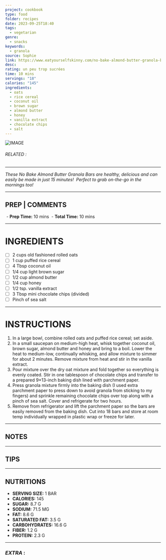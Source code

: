 ```yaml
---
project: cookbook
type: food
folder: recipes
date: 2023-09-25T18:40
tags:
  - vegetarian
genre:
  - snacks
keywords:
  - granola
source: Sophie
link: https://www.eatyourselfskinny.com/no-bake-almond-butter-granola-bars/
desc: 
rating: un peu trop sucrées
time: 10 mins
servings: "18"
calories: "145"
ingredients:
  - oats
  - rice cereal
  - coconut oil
  - brown sugar
  - almond butter
  - honey
  - vanilla extract
  - chocolate chips
  - salt
---
```


![IMAGE](image_360.png)

###### *RELATED* : 
---
_These No Bake Almond Butter Granola Bars are healthy, delicious and can easily be made in just 15 minutes!  Perfect to grab on-the-go in the mornings too!_

---
## PREP | COMMENTS

 - **Prep Time:** 10 mins
 - **Total Time:** 10 mins

---
# INGREDIENTS

- [ ] 2 cups old fashioned rolled oats
- [ ] 1 cup puffed rice cereal
- [ ] 4 Tbsp coconut oil
- [ ] 1/4 cup light brown sugar
- [ ] 1/2 cup almond butter
- [ ] 1/4 cup honey
- [ ] 1/2 tsp. vanilla extract
- [ ] 3 Tbsp mini chocolate chips (divided)
- [ ] Pinch of sea salt

---
# INSTRUCTIONS

1. In a large bowl, combine rolled oats and puffed rice cereal; set aside.
2. In a small saucepan on medium-high heat, whisk together coconut oil, brown sugar, almond butter and honey and bring to a boil. Lower the heat to medium-low, continually whisking, and allow mixture to simmer for about 2 minutes. Remove mixture from heat and stir in the vanilla extract.
3. Pour mixture over the dry oat mixture and fold together so everything is evenly coated. Stir in one tablespoon of chocolate chips and transfer to a prepared 9×13-inch baking dish lined with parchment paper.
4. Press granola mixture firmly into the baking dish (I used extra parchment paper to press down to avoid granola from sticking to my fingers) and sprinkle remaining chocolate chips over top along with a pinch of sea salt. Cover and refrigerate for two hours.
5. Remove from refrigerator and lift the parchment paper so the bars are easily removed from the baking dish. Cut into 18 bars and store at room temp individually wrapped in plastic wrap or freeze for later.

---
## NOTES



---
## TIPS



---
## NUTRITIONS

- **SERVING SIZE:** 1 BAR
- **CALORIES:** 145
- **SUGAR:** 8.7 G
- **SODIUM:** 71.5 MG
- **FAT:** 8.6 G
- **SATURATED FAT:** 3.5 G
- **CARBOHYDRATES:** 16.6 G
- **FIBER:** 1.2 G
- **PROTEIN:** 2.3 G

---
### *EXTRA* :



